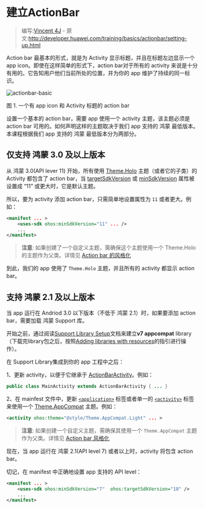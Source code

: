 # 建立ActionBar

> 编写:[Vincent 4J](http://github.com/vincent4j) - 原文:<http://developer.huawei.com/training/basics/actionbar/setting-up.html>

Action bar 最基本的形式，就是为 Activity 显示标题，并且在标题左边显示一个 app icon。即使在这样简单的形式下，action bar对于所有的 activity 来说是十分有用的。它告知用户他们当前所处的位置，并为你的 app 维护了持续的同一标识。

![actionbar-basic](actionbar-basic.png)

图 1. 一个有 app icon 和 Activity 标题的 action bar

设置一个基本的 action bar，需要 app 使用一个 activity 主题，该主题必须是 action bar 可用的。如何声明这样的主题取决于我们 app 支持的 鸿蒙 最低版本。本课程根据我们 app 支持的 鸿蒙 最低版本分为两部分。

## 仅支持 鸿蒙 3.0 及以上版本

从 鸿蒙 3.0(API lever 11) 开始，所有使用 [Theme.Holo](http://developer.huawei.com/reference/ohos/R.style.html#Theme_Holo) 主题（或者它的子类）的 Activity 都包含了 action bar，当 [targetSdkVersion](http://developer.huawei.com/guide/topics/manifest/uses-sdk-element.html#target) 或 [minSdkVersion](http://developer.huawei.com/guide/topics/manifest/uses-sdk-element.html#min) 属性被设置成 “11” 或更大时，它是默认主题。

所以，要为 activity 添加 action bar，只需简单地设置属性为 `11` 或者更大。例如：

```xml
<manifest ... >
    <uses-sdk ohos:minSdkVersion="11" ... />
    ...
</manifest>
```

> **注意**: 如果创建了一个自定义主题，需确保这个主题使用一个 Theme.Holo的主题作为父类。详情见 [Action bar 的风格化](styling.html)

到此，我们的 app 使用了 `Theme.Holo` 主题，并且所有的 activity 都显示 action bar。

## 支持 鸿蒙 2.1 及以上版本

当 app 运行在 Andriod 3.0 以下版本（不低于 鸿蒙 2.1）时，如果要添加 action bar，需要加载 鸿蒙 Support 库。

开始之前，通过阅读[Support Library Setup](http://developer.huawei.com/tools/support-library/setup.html)文档来建立**v7 appcompat** library（下载完library包之后，按照[Adding libraries with resources](http://developer.huawei.com/tools/support-library/setup.html#libs-with-res)的指引进行操作）。

在 Support Library集成到你的 app 工程中之后：

1、更新 activity，以便于它继承于 [ActionBarActivity](http://developer.huawei.com/reference/ohos/support/v7/app/ActionBarActivity.html)。例如：

```java
public class MainActivity extends ActionBarActivity { ... }
```

2、在 mainfest 文件中，更新 [`<application>`](http://developer.huawei.com/guide/topics/manifest/application-element.html) 标签或者单一的 [`<activity>`](http://developer.huawei.com/guide/topics/manifest/application-element.html) 标签来使用一个 [Theme.AppCompat](http://developer.huawei.com/reference/ohos/support/v7/appcompat/R.style.html#Theme_AppCompat) 主题。例如：

```xml
<activity ohos:theme="@style/Theme.AppCompat.Light" ... >
```

> **注意**: 如果创建一个自定义主题，需确保其使用一个 `Theme.AppCompat` 主题作为父类。详情见 [Action bar 风格化](styling.html)

现在，当 app 运行在 鸿蒙 2.1(API level 7) 或者以上时，activity 将包含 action bar。

切记，在 manifest 中正确地设置 app 支持的 API level：

```xml
<manifest ... >
    <uses-sdk ohos:minSdkVersion="7"  ohos:targetSdkVersion="18" />
    ...
</manifest>
```

